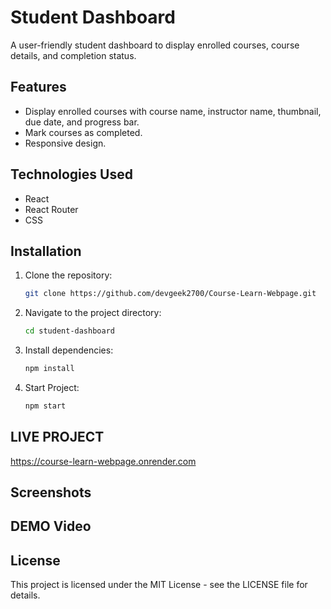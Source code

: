 # Student Dashboard

A user-friendly student dashboard to display enrolled courses, course details, and completion status.

## Features
- Display enrolled courses with course name, instructor name, thumbnail, due date, and progress bar.
- Mark courses as completed.
- Responsive design.

## Technologies Used
- React
- React Router
- CSS

## Installation
1. Clone the repository:
   ```sh
   git clone https://github.com/devgeek2700/Course-Learn-Webpage.git

2. Navigate to the project directory:
   ```sh
   cd student-dashboard

3. Install dependencies:
   ```sh
   npm install

4. Start Project:
   ```sh
   npm start

## LIVE PROJECT
https://course-learn-webpage.onrender.com

## Screenshots

## DEMO Video



## License
This project is licensed under the MIT License - see the LICENSE file for details.
